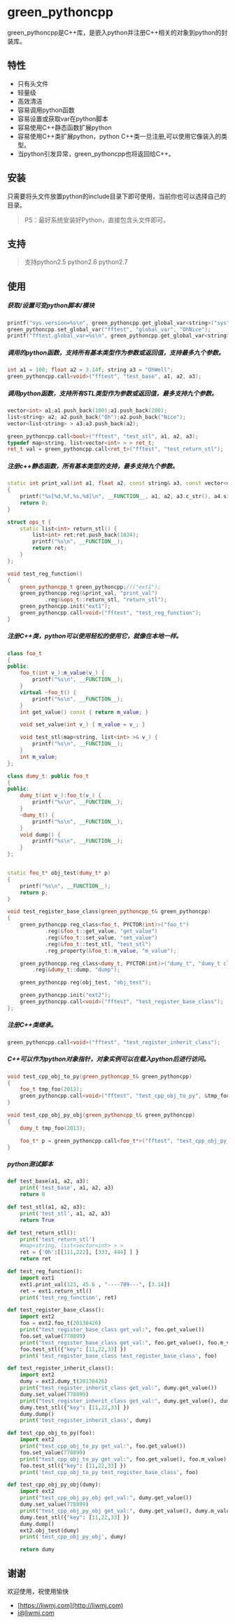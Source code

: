 # green_pythoncpp

green_pythoncpp是C\++库，是嵌入python并注册C\++相关的对象到python的封装库。

## 特性

* 只有头文件
* 轻量级
* 高效清洁
* 容易调用python函数
* 容易设置或获取var在python脚本
* 容易使用C\++静态函数扩展python
* 容易使用C\++类扩展python，python C\++类一旦注册,可以使用它像装入的类型。
* 当python引发异常，green_pythoncpp也将返回给C\++。

## 安装

只需要将头文件放置python的include目录下即可使用，当前你也可以选择自己的目录。
> PS：最好系统安装好Python，直接包含头文件即可。


## 支持
> 支持python2.5 python2.6 python2.7


## 使用

##### 获取/设置可变python脚本/模块
``` c++
printf("sys.version=%s\n", green_pythoncpp.get_global_var<string>("sys", "version").c_str());
green_pythoncpp.set_global_var("fftest", "global_var", "OhNice");
printf("fftest.global_var=%s\n", green_pythoncpp.get_global_var<string>("fftest", "global_var").c_str());
```

##### 调用的python函数，支持所有基本类型作为参数或返回值，支持最多九个参数。
``` c++
int a1 = 100; float a2 = 3.14f; string a3 = "OhWell";
green_pythoncpp.call<void>("fftest", "test_base", a1, a2, a3);
```

##### 调用python函数，支持所有STL类型作为参数或返回值，最多支持九个参数。
``` c++
vector<int> a1;a1.push_back(100);a1.push_back(200);
list<string> a2; a2.push_back("Oh");a2.push_back("Nice");
vector<list<string> > a3;a3.push_back(a2);

green_pythoncpp.call<bool>("fftest", "test_stl", a1, a2, a3);
typedef map<string, list<vector<int> > > ret_t;
ret_t val = green_pythoncpp.call<ret_t>("fftest", "test_return_stl");
```

##### 注册c++静态函数，所有基本类型的支持，最多支持九个参数。
``` c++
static int print_val(int a1, float a2, const string& a3, const vector<double>& a4)
{
    printf("%s[%d,%f,%s,%d]\n", __FUNCTION__, a1, a2, a3.c_str(), a4.size());
    return 0;
}

struct ops_t {
    static list<int> return_stl() {
        list<int> ret;ret.push_back(1024);
        printf("%s\n", __FUNCTION__);
        return ret;
    }
};

void test_reg_function()
{
    green_pythoncpp_t green_pythoncpp;//("ext1");
    green_pythoncpp.reg(&print_val, "print_val")
            .reg(&ops_t::return_stl, "return_stl");
    green_pythoncpp.init("ext1");
    green_pythoncpp.call<void>("fftest", "test_reg_function");
}
```

##### 注册C\++类，python可以使用轻松的使用它，就像在本地一样。
``` c++
class foo_t
{
public:
	foo_t(int v_):m_value(v_) {
		printf("%s\n", __FUNCTION__);
	}
    virtual ~foo_t() {
        printf("%s\n", __FUNCTION__);
    }
	int get_value() const { return m_value; }

	void set_value(int v_) { m_value = v_; }

	void test_stl(map<string, list<int> >& v_) {
		printf("%s\n", __FUNCTION__);
	}
	int m_value;
};

class dumy_t: public foo_t
{
public:
    dumy_t(int v_):foo_t(v_) {
        printf("%s\n", __FUNCTION__);
    }
    ~dumy_t() {
        printf("%s\n", __FUNCTION__);
    }
    void dump() {
        printf("%s\n", __FUNCTION__);
    }
};


static foo_t* obj_test(dumy_t* p)
{
    printf("%s\n", __FUNCTION__);
    return p;
}

void test_register_base_class(green_pythoncpp_t& green_pythoncpp)
{
	green_pythoncpp.reg_class<foo_t, PYCTOR(int)>("foo_t")
			.reg(&foo_t::get_value, "get_value")
			.reg(&foo_t::set_value, "set_value")
			.reg(&foo_t::test_stl, "test_stl")
            .reg_property(&foo_t::m_value, "m_value");

    green_pythoncpp.reg_class<dumy_t, PYCTOR(int)>("dumy_t", "dumy_t class inherit foo_t ctor <int>", "foo_t")
        .reg(&dumy_t::dump, "dump");

    green_pythoncpp.reg(obj_test, "obj_test");

    green_pythoncpp.init("ext2");
    green_pythoncpp.call<void>("fftest", "test_register_base_class");
};
```

##### 注册C\++类继承。
``` c++
green_pythoncpp.call<void>("fftest", "test_register_inherit_class");
```

##### C\++可以作为python对象指针，对象实例可以在载入python后进行访问。
``` c++
void test_cpp_obj_to_py(green_pythoncpp_t& green_pythoncpp)
{
    foo_t tmp_foo(2013);
    green_pythoncpp.call<void>("fftest", "test_cpp_obj_to_py", &tmp_foo);
}

void test_cpp_obj_py_obj(green_pythoncpp_t& green_pythoncpp)
{
    dumy_t tmp_foo(2013);

    foo_t* p = green_pythoncpp.call<foo_t*>("fftest", "test_cpp_obj_py_obj", &tmp_foo);
}
```

##### python测试脚本
``` python
def test_base(a1, a2, a3):
	print('test_base', a1, a2, a3)
	return 0

def test_stl(a1, a2, a3):
	print('test_stl', a1, a2, a3)
	return True

def test_return_stl():
	print('test_return_stl')
	#map<string, list<vector<int> > >
	ret = {'Oh':[[111,222], [333, 444] ] }
	return ret

def test_reg_function():
	import ext1
	ext1.print_val(123, 45.6 , "----789---", [3.14])
	ret = ext1.return_stl()
	print('test_reg_function', ret)

def test_register_base_class():
	import ext2
	foo = ext2.foo_t(20130426)
	print("test_register_base_class get_val:", foo.get_value())
	foo.set_value(778899)
	print("test_register_base_class get_val:", foo.get_value(), foo.m_value)
	foo.test_stl({"key": [11,22,33] })
	print('test_register_base_class test_register_base_class', foo)

def test_register_inherit_class():
	import ext2
	dumy = ext2.dumy_t(20130426)
	print("test_register_inherit_class get_val:", dumy.get_value())
	dumy.set_value(778899)
	print("test_register_inherit_class get_val:", dumy.get_value(), dumy.m_value)
	dumy.test_stl({"key": [11,22,33] })
	dumy.dump()
	print('test_register_inherit_class', dumy)

def test_cpp_obj_to_py(foo):
	import ext2
	print("test_cpp_obj_to_py get_val:", foo.get_value())
	foo.set_value(778899)
	print("test_cpp_obj_to_py get_val:", foo.get_value(), foo.m_value)
	foo.test_stl({"key": [11,22,33] })
	print('test_cpp_obj_to_py test_register_base_class', foo)

def test_cpp_obj_py_obj(dumy):
	import ext2
	print("test_cpp_obj_py_obj get_val:", dumy.get_value())
	dumy.set_value(778899)
	print("test_cpp_obj_py_obj get_val:", dumy.get_value(), dumy.m_value)
	dumy.test_stl({"key": [11,22,33] })
	dumy.dump()
	ext2.obj_test(dumy)
	print('test_cpp_obj_py_obj', dumy)

	return dumy

```


## 谢谢

欢迎使用，祝使用愉快

* [https://liwmj.com](http://liwmj.com)
* [i@liwmj.com](mailto:i@liwmj.com)

